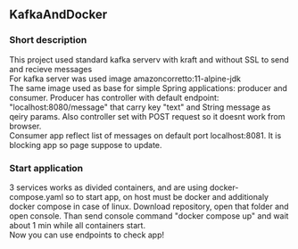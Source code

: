 ## KafkaAndDocker  
### Short description
This project used standard kafka serverv with kraft and without SSL to send and recieve messages  
For kafka server was used image amazoncorretto:11-alpine-jdk  
The same image used as base for simple Spring applications: producer and consumer. Producer has controller with default endpoint: "localhost:8080/message" that carry key "text" and String message as qeiry params. Also controller set with POST request so it doesnt work from browser.  
Consumer app reflect list of messages on default port localhost:8081. It is blocking app so page suppose to update.
### Start application
3 services works as divided containers, and are using docker-compose.yaml so to start app, on host must be docker and additionaly docker compose in case of linux.
Download repository, open that folder and open console. Than send console command "docker compose up" and wait about 1 min while all containers start.  
Now you can use endpoints to check app!
